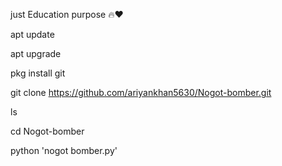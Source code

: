 just Education purpose 🔥❤️



apt update 


apt upgrade 

pkg install git 


git clone https://github.com/ariyankhan5630/Nogot-bomber.git

ls

cd Nogot-bomber


python 'nogot bomber.py'
